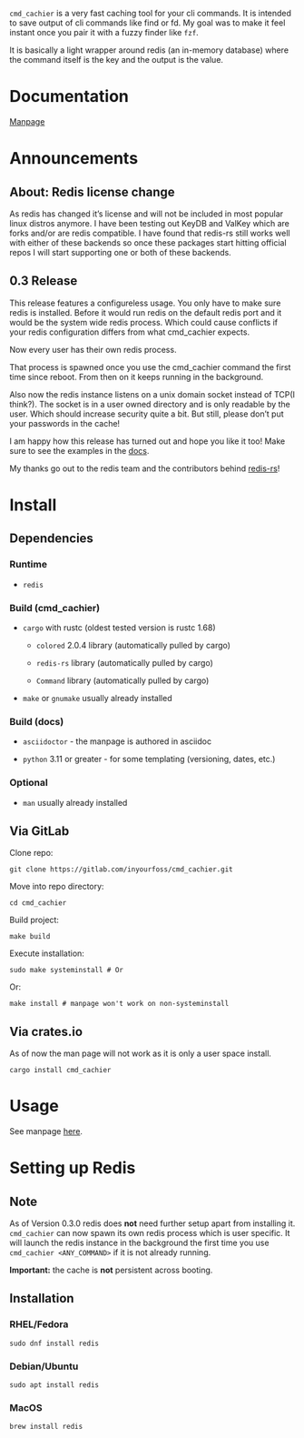 `cmd_cachier` is a very fast caching tool for your cli commands. It is
intended to save output of cli commands like find or fd. My goal was to
make it feel instant once you pair it with a fuzzy finder like `fzf`.

It is basically a light wrapper around redis (an in-memory database)
where the command itself is the key and the output is the value.

# Documentation

[Manpage](https://cmd-cachier-inyourfoss-7e6ece76159a67277db29221cf93ca6439e1ff91.gitlab.io/)

# Announcements

## About: Redis license change

As redis has changed it’s license and will not be included in most
popular linux distros anymore. I have been testing out KeyDB and ValKey
which are forks and/or are redis compatible. I have found that redis-rs
still works well with either of these backends so once these packages
start hitting official repos I will start supporting one or both of
these backends.

## 0.3 Release

This release features a configureless usage. You only have to make sure
redis is installed. Before it would run redis on the default redis port
and it would be the system wide redis process. Which could cause
conflicts if your redis configuration differs from what cmd\_cachier
expects.

Now every user has their own redis process.

That process is spawned once you use the cmd\_cachier command the first
time since reboot. From then on it keeps running in the background.

Also now the redis instance listens on a unix domain socket instead of
TCP(I think?). The socket is in a user owned directory and is only
readable by the user. Which should increase security quite a bit. But
still, please don’t put your passwords in the cache!

I am happy how this release has turned out and hope you like it too!
Make sure to see the examples in the
[docs](https://cmd-cachier-inyourfoss-7e6ece76159a67277db29221cf93ca6439e1ff91.gitlab.io/).

My thanks go out to the redis team and the contributors behind
[redis-rs](https://crates.io/teams/github:redis-rs:release-team)!

# Install

## Dependencies

### Runtime

-   `redis`

### Build (cmd\_cachier)

-   `cargo` with rustc (oldest tested version is rustc 1.68)

    -   `colored` 2.0.4 library (automatically pulled by cargo)

    -   `redis-rs` library (automatically pulled by cargo)

    -   `Command` library (automatically pulled by cargo)

-   `make` or `gnumake` usually already installed

### Build (docs)

-   `asciidoctor` - the manpage is authored in asciidoc

-   `python` 3.11 or greater - for some templating (versioning, dates,
    etc.)

### Optional

-   `man` usually already installed

## Via GitLab

Clone repo:

    git clone https://gitlab.com/inyourfoss/cmd_cachier.git

Move into repo directory:

    cd cmd_cachier

Build project:

    make build

Execute installation:

    sudo make systeminstall # Or

Or:

    make install # manpage won't work on non-systeminstall

## Via crates.io

As of now the man page will not work as it is only a user space install.

    cargo install cmd_cachier

# Usage

See manpage
[here](https://cmd-cachier-inyourfoss-7e6ece76159a67277db29221cf93ca6439e1ff91.gitlab.io/).

# Setting up Redis

## Note

As of Version 0.3.0 redis does **not** need further setup apart from
installing it. `cmd_cachier` can now spawn its own redis process which
is user specific. It will launch the redis instance in the background
the first time you use `cmd_cachier <ANY_COMMAND>` if it is not already
running.

**Important:** the cache is **not** persistent across booting.

## Installation

### **RHEL/Fedora**

    sudo dnf install redis

### **Debian/Ubuntu**

    sudo apt install redis

### **MacOS**

    brew install redis
